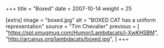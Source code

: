 +++
title = "Boxed"
date = 2007-10-14
weight = 25

[extra]
image = "boxed.jpg"
alt = "BOXED CAT has a uniform representation"
source = "Tim Chevalier"
previous = [
  "https://spl.smugmug.com/Humor/Lambdacats/i-XwKHSBM",
  "http://arcanux.org/lambdacats/boxed.jpg",
]
+++
